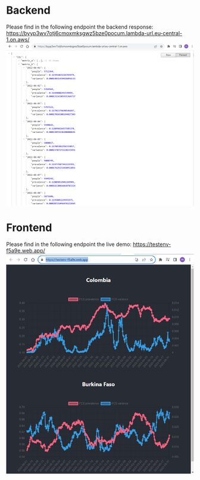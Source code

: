 
# Backend
Please find in the following endpoint the backend response: https://byyp3wv7otj6cmoxmksgwz5bze0pocum.lambda-url.eu-central-1.on.aws/
![Backend snapshot](be.png)

# Frontend
Please find in the following endpoint the live demo: https://testenv-f5a9e.web.app/
![Frontend snapshot](fe.png)
